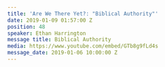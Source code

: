 ```yaml
---
title: 'Are We There Yet?: "Biblical Authority"'
date: 2019-01-09 01:57:00 Z
position: 48
speaker: Ethan Harrington
message title: Biblical Authority
media: https://www.youtube.com/embed/GTb8g9fLd4s
message_date: 2019-01-06 10:00:00 Z
---
```


